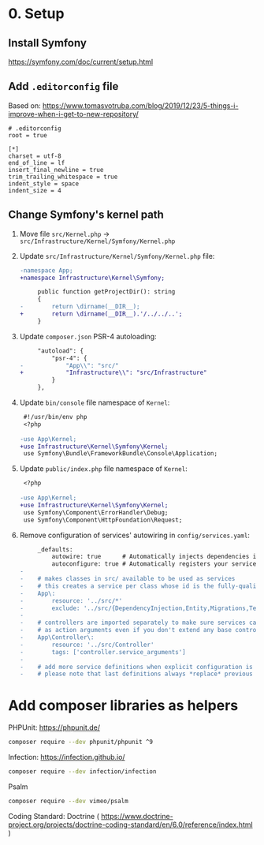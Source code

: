 # 0. Setup

## Install Symfony

https://symfony.com/doc/current/setup.html

## Add `.editorconfig` file

Based on: https://www.tomasvotruba.com/blog/2019/12/23/5-things-i-improve-when-i-get-to-new-repository/

```.editorconfig
# .editorconfig
root = true

[*]
charset = utf-8
end_of_line = lf
insert_final_newline = true
trim_trailing_whitespace = true
indent_style = space
indent_size = 4
```

## Change Symfony's kernel path

1. Move file `src/Kernel.php` -> `src/Infrastructure/Kernel/Symfony/Kernel.php`
2. Update `src/Infrastructure/Kernel/Symfony/Kernel.php` file:

	```diff
	-namespace App;
	+namespace Infrastructure\Kernel\Symfony;
	```

	```diff
	     public function getProjectDir(): string
	     {
	-        return \dirname(__DIR__);
	+        return \dirname(__DIR__).'/../../..';
	     }
	```

3. Update `composer.json` PSR-4 autoloading:

    ```diff
         "autoload": {
             "psr-4": {
    -            "App\\": "src/"
    +            "Infrastructure\\": "src/Infrastructure"
             }
         },
    ```

4. Update `bin/console` file namespace of `Kernel`:

    ```diff
     #!/usr/bin/env php
     <?php
     
    -use App\Kernel;
    +use Infrastructure\Kernel\Symfony\Kernel;
     use Symfony\Bundle\FrameworkBundle\Console\Application;
    ```

5. Update `public/index.php` file namespace of `Kernel`:

    ```diff
     <?php
     
    -use App\Kernel;
    +use Infrastructure\Kernel\Symfony\Kernel;
     use Symfony\Component\ErrorHandler\Debug;
     use Symfony\Component\HttpFoundation\Request;
    ```

6. Remove configuration of services' autowiring in `config/services.yaml`:

    ```diff
         _defaults:
             autowire: true      # Automatically injects dependencies in your services.
             autoconfigure: true # Automatically registers your services as commands, event subscribers, etc.
    -
    -    # makes classes in src/ available to be used as services
    -    # this creates a service per class whose id is the fully-qualified class name
    -    App\:
    -        resource: '../src/*'
    -        exclude: '../src/{DependencyInjection,Entity,Migrations,Tests,Kernel.php}'
    -
    -    # controllers are imported separately to make sure services can be injected
    -    # as action arguments even if you don't extend any base controller class
    -    App\Controller\:
    -        resource: '../src/Controller'
    -        tags: ['controller.service_arguments']
    -
    -    # add more service definitions when explicit configuration is needed
    -    # please note that last definitions always *replace* previous ones
    ```

# Add composer libraries as helpers

PHPUnit: https://phpunit.de/

```bash
composer require --dev phpunit/phpunit ^9
```

Infection: https://infection.github.io/

```bash
composer require --dev infection/infection
```

Psalm

```bash
composer require --dev vimeo/psalm
```

Coding Standard: Doctrine ( https://www.doctrine-project.org/projects/doctrine-coding-standard/en/6.0/reference/index.html )